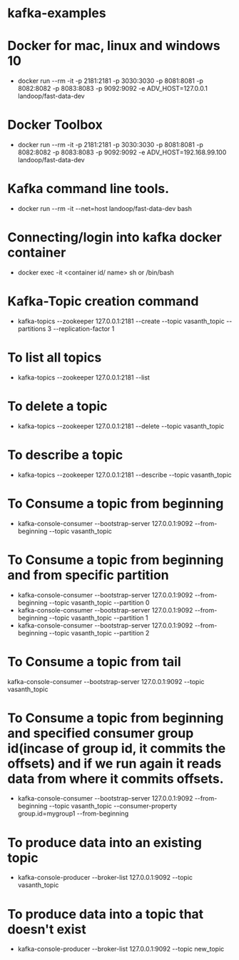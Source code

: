 # kafka-examples

# Docker for mac, linux and windows 10
- docker run --rm -it -p 2181:2181 -p 3030:3030 -p 8081:8081 -p 8082:8082 -p 8083:8083 -p 9092:9092 -e ADV_HOST=127.0.0.1 landoop/fast-data-dev

# Docker Toolbox
- docker run --rm -it -p 2181:2181 -p 3030:3030 -p 8081:8081 -p 8082:8082 -p 8083:8083 -p 9092:9092 -e ADV_HOST=192.168.99.100 landoop/fast-data-dev

# Kafka command line tools.
- docker run --rm -it --net=host landoop/fast-data-dev bash			

# Connecting/login into kafka docker container
- docker exec -it <container id/ name> sh or /bin/bash

# Kafka-Topic creation command
- kafka-topics --zookeeper 127.0.0.1:2181 --create --topic vasanth_topic --partitions 3 --replication-factor 1

# To list all topics
- kafka-topics --zookeeper 127.0.0.1:2181 --list

# To delete a topic
- kafka-topics --zookeeper 127.0.0.1:2181 --delete --topic vasanth_topic

# To describe a topic
- kafka-topics --zookeeper 127.0.0.1:2181 --describe --topic vasanth_topic

# To Consume a topic from beginning
- kafka-console-consumer --bootstrap-server 127.0.0.1:9092 --from-beginning --topic vasanth_topic

# To Consume a topic from beginning and from specific partition
- kafka-console-consumer --bootstrap-server 127.0.0.1:9092 --from-beginning --topic vasanth_topic --partition 0
- kafka-console-consumer --bootstrap-server 127.0.0.1:9092 --from-beginning --topic vasanth_topic --partition 1
- kafka-console-consumer --bootstrap-server 127.0.0.1:9092 --from-beginning --topic vasanth_topic --partition 2

# To Consume a topic from tail
kafka-console-consumer --bootstrap-server 127.0.0.1:9092 --topic vasanth_topic

# To Consume a topic from beginning and specified consumer group id(incase of group id, it commits the offsets) and if we run again it reads data from where it commits offsets.
- kafka-console-consumer --bootstrap-server 127.0.0.1:9092 --from-beginning --topic vasanth_topic --consumer-property group.id=mygroup1 --from-beginning

# To produce data into an existing topic
- kafka-console-producer --broker-list 127.0.0.1:9092 --topic vasanth_topic

# To produce data into a topic that doesn't exist
- kafka-console-producer --broker-list 127.0.0.1:9092 --topic new_topic

